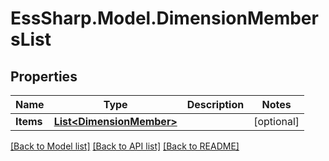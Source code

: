 # EssSharp.Model.DimensionMembersList

## Properties

Name | Type | Description | Notes
------------ | ------------- | ------------- | -------------
**Items** | [**List&lt;DimensionMember&gt;**](DimensionMember.md) |  | [optional] 

[[Back to Model list]](../README.md#documentation-for-models) [[Back to API list]](../README.md#documentation-for-api-endpoints) [[Back to README]](../README.md)

